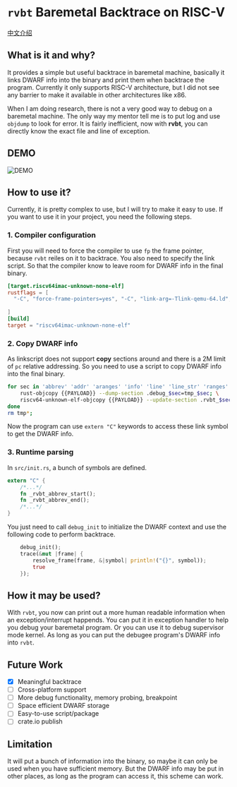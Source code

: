 # `rvbt` Baremetal Backtrace on RISC-V

[中文介绍](https://jwnhy.github.io/riscv/rvbt.html)

## What is it and why?

It provides a simple but useful backtrace in baremetal machine,
basically it links DWARF info into the binary and print them when backtrace the
program. Currently it only supports RISC-V architecture,
but I did not see any barrier to make it available in other architectures like x86.

When I am doing research, there is not a very good way to debug on a baremetal machine.
The only way my mentor tell me is to put log and use `objdump` to look for error.
It is fairly inefficient, now with **rvbt**,
you can directly know the exact file and line of exception.

## DEMO

![DEMO](https://i.loli.net/2021/06/22/KzNJrG2D5RS38po.png)

## How to use it?

Currently, it is pretty complex to use, but I will try to make it easy to use.
If you want to use it in your project, you need the following steps.

### 1. Compiler configuration

First you will need to force the compiler to use `fp` the frame pointer,
because `rvbt` reiles on it to backtrace. You also need to specify the link script.
So that the compiler know to leave room for DWARF info in the final binary.

```toml
[target.riscv64imac-unknown-none-elf]
rustflags = [
  "-C", "force-frame-pointers=yes", "-C", "link-arg=-Tlink-qemu-64.ld",
  
]
[build]
target = "riscv64imac-unknown-none-elf"
```

### 2. Copy DWARF info

As linkscript does not support **copy** sections around
and there is a 2M limit of `pc` relative addressing. So you need to use a script to
copy DWARF info into the final binary.

```bash
for sec in 'abbrev' 'addr' 'aranges' 'info' 'line' 'line_str' 'ranges' 'rnglists' 'str' 'str_offsets'; do \
    rust-objcopy {{PAYLOAD}} --dump-section .debug_$sec=tmp_$sec; \
    riscv64-unknown-elf-objcopy {{PAYLOAD}} --update-section .rvbt_$sec=tmp_$sec; \
done
rm tmp*; 
```

Now the program can use `extern "C"` keywords 
to access these link symbol to get the DWARF info.

### 3. Runtime parsing

In `src/init.rs`, a bunch of symbols are defined.

```rust
extern "C" {
    /*...*/
    fn _rvbt_abbrev_start();
    fn _rvbt_abbrev_end();
    /*...*/
}
```

You just need to call `debug_init` to initialize the DWARF context and
use the following code to perform backtrace.

```rust
    debug_init();
    trace(&mut |frame| {
        resolve_frame(frame, &|symbol| println!("{}", symbol));
        true
    });
```

## How it may be used?

With `rvbt`, you now can print out a more human readable information when
an exception/interrupt happends. You can put it in exception handler to help
you debug your baremetal program. Or you can use it to debug supervisor mode kernel.
As long as you can put the debugee program's DWARF info into `rvbt`.

## Future Work

- [x] Meaningful backtrace
- [ ] Cross-platform support
- [ ] More debug functionality, memory probing, breakpoint
- [ ] Space efficient DWARF storage
- [ ] Easy-to-use script/package
- [ ] crate.io publish

## Limitation

It will put a bunch of information into the binary,
so maybe it can only be used when you have sufficient memory.
But the DWARF info may be put in other places,
as long as the program can access it, this scheme can work.
